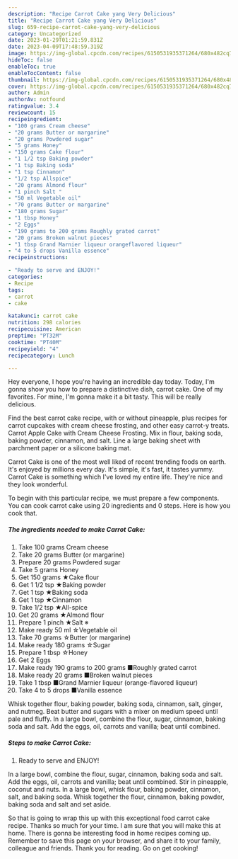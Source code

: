 ```yaml
---
description: "Recipe Carrot Cake yang Very Delicious"
title: "Recipe Carrot Cake yang Very Delicious"
slug: 659-recipe-carrot-cake-yang-very-delicious
category: Uncategorized
date: 2023-01-29T01:21:59.831Z
date: 2023-04-09T17:48:59.319Z
image: https://img-global.cpcdn.com/recipes/6150531935371264/680x482cq70/carrot-cake-recipe-main-photo.jpg
hideToc: false
enableToc: true
enableTocContent: false
thumbnail: https://img-global.cpcdn.com/recipes/6150531935371264/680x482cq70/carrot-cake-recipe-main-photo.jpg
cover: https://img-global.cpcdn.com/recipes/6150531935371264/680x482cq70/carrot-cake-recipe-main-photo.jpg
author: Admin
authorAv: notfound
ratingvalue: 3.4
reviewcount: 15
recipeingredient:
- "100 grams Cream cheese"
- "20 grams Butter or margarine"
- "20 grams Powdered sugar"
- "5 grams Honey"
- "150 grams Cake flour"
- "1 1/2 tsp Baking powder"
- "1 tsp Baking soda"
- "1 tsp Cinnamon"
- "1/2 tsp Allspice"
- "20 grams Almond flour"
- "1 pinch Salt "
- "50 ml Vegetable oil"
- "70 grams Butter or margarine"
- "180 grams Sugar"
- "1 tbsp Honey"
- "2 Eggs"
- "190 grams to 200 grams Roughly grated carrot"
- "20 grams Broken walnut pieces"
- "1 tbsp Grand Marnier liqueur orangeflavored liqueur"
- "4 to 5 drops Vanilla essence"
recipeinstructions:

- "Ready to serve and ENJOY!"
categories:
- Recipe
tags:
- carrot
- cake

katakunci: carrot cake 
nutrition: 298 calories
recipecuisine: American
preptime: "PT32M"
cooktime: "PT40M"
recipeyield: "4"
recipecategory: Lunch

---
```



Hey everyone, I hope you're having an incredible day today. Today, I'm gonna show you how to prepare a distinctive dish, carrot cake. One of my favorites. For mine, I'm gonna make it a bit tasty. This will be really delicious.

Find the best carrot cake recipe, with or without pineapple, plus recipes for carrot cupcakes with cream cheese frosting, and other easy carrot-y treats. Carrot Apple Cake with Cream Cheese Frosting. Mix in flour, baking soda, baking powder, cinnamon, and salt. Line a large baking sheet with parchment paper or a silicone baking mat.

Carrot Cake is one of the most well liked of recent trending foods on earth. It's enjoyed by millions every day. It's simple, it's fast, it tastes yummy. Carrot Cake is something which I've loved my entire life. They're nice and they look wonderful.


To begin with this particular recipe, we must prepare a few components. You can cook carrot cake using 20 ingredients and 0 steps. Here is how you cook that.

<!--inarticleads1-->

##### The ingredients needed to make Carrot Cake:

1. Take 100 grams Cream cheese
1. Take 20 grams Butter (or margarine)
1. Prepare 20 grams Powdered sugar
1. Take 5 grams Honey
1. Get 150 grams ★Cake flour
1. Get 1 1/2 tsp ★Baking powder
1. Get 1 tsp ★Baking soda
1. Get 1 tsp ★Cinnamon
1. Take 1/2 tsp ★All-spice
1. Get 20 grams ★Almond flour
1. Prepare 1 pinch ★Salt ※
1. Make ready 50 ml ☆Vegetable oil
1. Take 70 grams ☆Butter (or margarine)
1. Make ready 180 grams ☆Sugar
1. Prepare 1 tbsp ☆Honey
1. Get 2 Eggs
1. Make ready 190 grams to 200 grams ■Roughly grated carrot
1. Make ready 20 grams ■Broken walnut pieces
1. Take 1 tbsp ■Grand Marnier liqueur (orange-flavored liqueur)
1. Take 4 to 5 drops ■Vanilla essence


Whisk together flour, baking powder, baking soda, cinnamon, salt, ginger, and nutmeg. Beat butter and sugars with a mixer on medium speed until pale and fluffy. In a large bowl, combine the flour, sugar, cinnamon, baking soda and salt. Add the eggs, oil, carrots and vanilla; beat until combined. 

<!--inarticleads2-->

##### Steps to make Carrot Cake:


1. Ready to serve and ENJOY!

In a large bowl, combine the flour, sugar, cinnamon, baking soda and salt. Add the eggs, oil, carrots and vanilla; beat until combined. Stir in pineapple, coconut and nuts. In a large bowl, whisk flour, baking powder, cinnamon, salt, and baking soda. Whisk together the flour, cinnamon, baking powder, baking soda and salt and set aside. 

So that is going to wrap this up with this exceptional food carrot cake recipe. Thanks so much for your time. I am sure that you will make this at home. There is gonna be interesting food in home recipes coming up. Remember to save this page on your browser, and share it to your family, colleague and friends. Thank you for reading. Go on get cooking!
